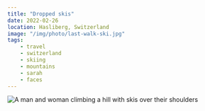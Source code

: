 ```yaml
---
title: "Dropped skis"
date: 2022-02-26
location: Hasliberg, Switzerland
image: "/img/photo/last-walk-ski.jpg"
tags:
    - travel
    - switzerland
    - skiing
    - mountains
    - sarah
    - faces
---
```


![A man and woman climbing a hill with skis over their shoulders](/img/photo/last-walk-ski.jpg)
